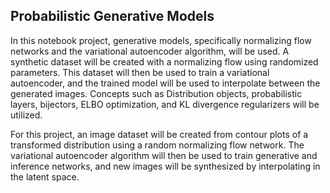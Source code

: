 ## Probabilistic Generative Models

In this notebook project, generative models, specifically normalizing flow networks and the variational autoencoder algorithm, will be used. A synthetic dataset will be created with a normalizing flow using randomized parameters. This dataset will then be used to train a variational autoencoder, and the trained model will be used to interpolate between the generated images. Concepts such as Distribution objects, probabilistic layers, bijectors, ELBO optimization, and KL divergence regularizers will be utilized.

For this project, an image dataset will be created from contour plots of a transformed distribution using a random normalizing flow network. The variational autoencoder algorithm will then be used to train generative and inference networks, and new images will be synthesized by interpolating in the latent space.
